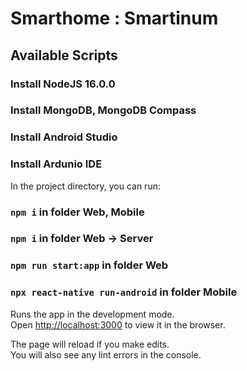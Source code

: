 # Smarthome : Smartinum

## Available Scripts

### Install NodeJS 16.0.0
### Install MongoDB, MongoDB Compass
### Install Android Studio
### Install Ardunio IDE

In the project directory, you can run:

### `npm i` in folder Web, Mobile
### `npm i` in folder Web -> Server
### `npm run start:app` in folder Web
### `npx react-native run-android` in folder Mobile

Runs the app in the development mode.<br />
Open [http://localhost:3000](http://localhost:3000) to view it in the browser.

The page will reload if you make edits.<br />
You will also see any lint errors in the console.

